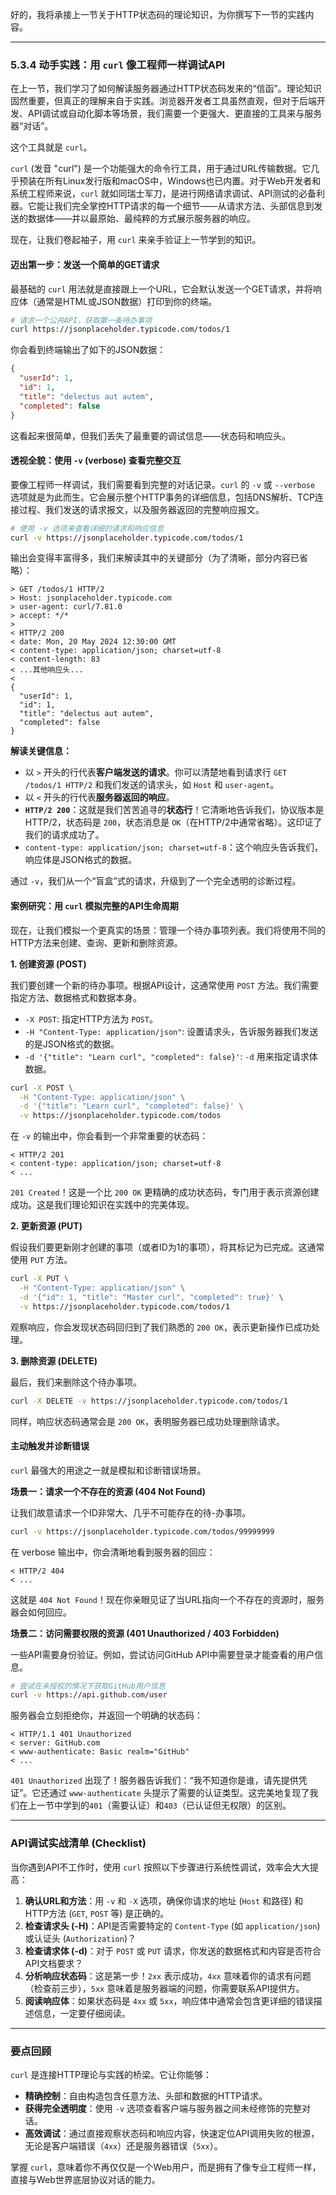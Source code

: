 好的，我将承接上一节关于HTTP状态码的理论知识，为你撰写下一节的实践内容。

---

### 5.3.4 动手实践：用 `curl` 像工程师一样调试API

在上一节，我们学习了如何解读服务器通过HTTP状态码发来的“信函”。理论知识固然重要，但真正的理解来自于实践。浏览器开发者工具虽然直观，但对于后端开发、API调试或自动化脚本等场景，我们需要一个更强大、更直接的工具来与服务器“对话”。

这个工具就是 `curl`。

`curl` (发音 "curl") 是一个功能强大的命令行工具，用于通过URL传输数据。它几乎预装在所有Linux发行版和macOS中，Windows也已内置。对于Web开发者和系统工程师来说，`curl` 就如同瑞士军刀，是进行网络请求调试、API测试的必备利器。它能让我们完全掌控HTTP请求的每一个细节——从请求方法、头部信息到发送的数据体——并以最原始、最纯粹的方式展示服务器的响应。

现在，让我们卷起袖子，用 `curl` 来亲手验证上一节学到的知识。

#### 迈出第一步：发送一个简单的GET请求

最基础的 `curl` 用法就是直接跟上一个URL，它会默认发送一个GET请求，并将响应体（通常是HTML或JSON数据）打印到你的终端。

```bash
# 请求一个公共API，获取第一条待办事项
curl https://jsonplaceholder.typicode.com/todos/1
```

你会看到终端输出了如下的JSON数据：

```json
{
  "userId": 1,
  "id": 1,
  "title": "delectus aut autem",
  "completed": false
}
```

这看起来很简单，但我们丢失了最重要的调试信息——状态码和响应头。

#### 透视全貌：使用 `-v` (verbose) 查看完整交互

要像工程师一样调试，我们需要看到完整的对话记录。`curl` 的 `-v` 或 `--verbose` 选项就是为此而生。它会展示整个HTTP事务的详细信息，包括DNS解析、TCP连接过程、我们发送的请求报文，以及服务器返回的完整响应报文。

```bash
# 使用 -v 选项来查看详细的请求和响应信息
curl -v https://jsonplaceholder.typicode.com/todos/1
```

输出会变得丰富得多，我们来解读其中的关键部分（为了清晰，部分内容已省略）：

```
> GET /todos/1 HTTP/2
> Host: jsonplaceholder.typicode.com
> user-agent: curl/7.81.0
> accept: */*
>
< HTTP/2 200 
< date: Mon, 20 May 2024 12:30:00 GMT
< content-type: application/json; charset=utf-8
< content-length: 83
< ...其他响应头...
<
{
  "userId": 1,
  "id": 1,
  "title": "delectus aut autem",
  "completed": false
}
```

**解读关键信息：**

*   以 `>` 开头的行代表**客户端发送的请求**。你可以清楚地看到请求行 `GET /todos/1 HTTP/2` 和我们发送的请求头，如 `Host` 和 `user-agent`。
*   以 `<` 开头的行代表**服务器返回的响应**。
*   **`HTTP/2 200`**：这就是我们苦苦追寻的**状态行**！它清晰地告诉我们，协议版本是HTTP/2，状态码是 `200`，状态消息是 `OK`（在HTTP/2中通常省略）。这印证了我们的请求成功了。
*   `content-type: application/json; charset=utf-8`：这个响应头告诉我们，响应体是JSON格式的数据。

通过 `-v`，我们从一个“盲盒”式的请求，升级到了一个完全透明的诊断过程。

#### 案例研究：用 `curl` 模拟完整的API生命周期

现在，让我们模拟一个更真实的场景：管理一个待办事项列表。我们将使用不同的HTTP方法来创建、查询、更新和删除资源。

**1. 创建资源 (POST)**

我们要创建一个新的待办事项。根据API设计，这通常使用 `POST` 方法。我们需要指定方法、数据格式和数据本身。

*   `-X POST`: 指定HTTP方法为 `POST`。
*   `-H "Content-Type: application/json"`: 设置请求头，告诉服务器我们发送的是JSON格式的数据。
*   `-d '{"title": "Learn curl", "completed": false}'`: `-d` 用来指定请求体数据。

```bash
curl -X POST \
  -H "Content-Type: application/json" \
  -d '{"title": "Learn curl", "completed": false}' \
  -v https://jsonplaceholder.typicode.com/todos
```

在 `-v` 的输出中，你会看到一个非常重要的状态码：

```
< HTTP/2 201 
< content-type: application/json; charset=utf-8
< ...
```

`201 Created`！这是一个比 `200 OK` 更精确的成功状态码，专门用于表示资源创建成功。这是我们理论知识在实践中的完美体现。

**2. 更新资源 (PUT)**

假设我们要更新刚才创建的事项（或者ID为1的事项），将其标记为已完成。这通常使用 `PUT` 方法。

```bash
curl -X PUT \
  -H "Content-Type: application/json" \
  -d '{"id": 1, "title": "Master curl", "completed": true}' \
  -v https://jsonplaceholder.typicode.com/todos/1
```

观察响应，你会发现状态码回归到了我们熟悉的 `200 OK`，表示更新操作已成功处理。

**3. 删除资源 (DELETE)**

最后，我们来删除这个待办事项。

```bash
curl -X DELETE -v https://jsonplaceholder.typicode.com/todos/1
```

同样，响应状态码通常会是 `200 OK`，表明服务器已成功处理删除请求。

#### 主动触发并诊断错误

`curl` 最强大的用途之一就是模拟和诊断错误场景。

**场景一：请求一个不存在的资源 (404 Not Found)**

让我们故意请求一个ID非常大、几乎不可能存在的待-办事项。

```bash
curl -v https://jsonplaceholder.typicode.com/todos/99999999
```

在 verbose 输出中，你会清晰地看到服务器的回应：

```
< HTTP/2 404
< ...
```

这就是 `404 Not Found`！现在你亲眼见证了当URL指向一个不存在的资源时，服务器会如何回应。

**场景二：访问需要权限的资源 (401 Unauthorized / 403 Forbidden)**

一些API需要身份验证。例如，尝试访问GitHub API中需要登录才能查看的用户信息。

```bash
# 尝试在未授权的情况下获取GitHub用户信息
curl -v https://api.github.com/user
```

服务器会立刻拒绝你，并返回一个明确的状态码：

```
< HTTP/1.1 401 Unauthorized
< server: GitHub.com
< www-authenticate: Basic realm="GitHub"
< ...
```

`401 Unauthorized` 出现了！服务器告诉我们：“我不知道你是谁，请先提供凭证”。它还通过 `www-authenticate` 头提示了需要的认证类型。这完美地复现了我们在上一节中学到的`401`（需要认证）和`403`（已认证但无权限）的区别。

---

### API调试实战清单 (Checklist)

当你遇到API不工作时，使用 `curl` 按照以下步骤进行系统性调试，效率会大大提高：

1.  **确认URL和方法**：用 `-v` 和 `-X` 选项，确保你请求的地址 (`Host` 和路径) 和HTTP方法 (`GET`, `POST` 等) 是正确的。
2.  **检查请求头 (-H)**：API是否需要特定的 `Content-Type` (如 `application/json`) 或认证头 (`Authorization`)？
3.  **检查请求体 (-d)**：对于 `POST` 或 `PUT` 请求，你发送的数据格式和内容是否符合API文档要求？
4.  **分析响应状态码**：这是第一步！`2xx` 表示成功，`4xx` 意味着你的请求有问题（检查前三步），`5xx` 意味着是服务器端的问题，你需要联系API提供方。
5.  **阅读响应体**：如果状态码是 `4xx` 或 `5xx`，响应体中通常会包含更详细的错误描述信息，一定要仔细阅读。

---

### 要点回顾

`curl` 是连接HTTP理论与实践的桥梁。它让你能够：

-   **精确控制**：自由构造包含任意方法、头部和数据的HTTP请求。
-   **获得完全透明度**：使用 `-v` 选项查看客户端与服务器之间未经修饰的完整对话。
-   **高效调试**：通过直接观察状态码和响应内容，快速定位API调用失败的根源，无论是客户端错误（`4xx`）还是服务器错误（`5xx`）。

掌握 `curl`，意味着你不再仅仅是一个Web用户，而是拥有了像专业工程师一样，直接与Web世界底层协议对话的能力。